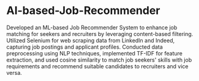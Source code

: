 # AI-based-Job-Recommender
Developed an ML-based Job Recommender System to enhance job matching for seekers and recruiters by leveraging content-based filtering. Utilized Selenium for web scraping data from LinkedIn and Indeed, capturing job postings and applicant profiles. Conducted data preprocessing using NLP techniques, implemented TF-IDF for feature extraction, and used cosine similarity to match job seekers' skills with job requirements and recommend suitable candidates to recruiters and vice versa.
